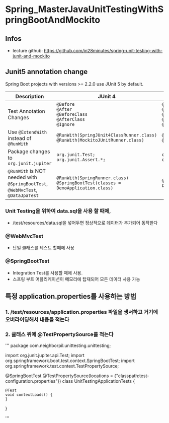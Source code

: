 # Spring_MasterJavaUnitTestingWithSpringBootAndMockito

## Infos
 - lecture github: https://github.com/in28minutes/spring-unit-testing-with-junit-and-mockito

## Junit5 annotation change
Spring Boot projects with versions >= 2.2.0 use JUnit 5 by default.

|Description|JUnit 4| JUnit 5|
|--|--|--|
|Test Annotation Changes|`@Before`<BR/>`@After`<BR/>`@BeforeClass`<BR/>`@AfterClass`<BR/>`@Ignore`|`@BeforeEach`<BR/>`@AfterEach`<BR/>`@BeforeAll`<BR/>`@AfterAll`<BR/>`@Disabled`|
|Use `@ExtendWith` instead of `@RunWith`|`@RunWith(SpringJUnit4ClassRunner.class)`<BR/>`@RunWith(MockitoJUnitRunner.class)`|`@ExtendWith(SpringExtension.class)` <BR/>`@ExtendWith(MockitoExtension.class)`|
|Package changes to `org.junit.jupiter` |`org.junit.Test;` <BR/> `org.junit.Assert.*;`|`org.junit.jupiter.api.Test;` <BR/>`org.junit.jupiter.api.Assertions.*;`|
|`@RunWith` is NOT needed with `@SpringBootTest`, `@WebMvcTest`, `@DataJpaTest`|`@RunWith(SpringRunner.class)`<BR/>`@SpringBootTest(classes = DemoApplication.class)`|`@SpringBootTest(classes = DemoApplication.class)`|


### Unit Testing을 위하여 data.sql을 사용 할 때에,
 - /test/resources/data.sql을 넣어두면 정상적으로 데이터가 추가되어 동작한다

### @WebMvcTest
 - 단일 클래스를 테스트 할때에 사용

### @SpringBootTest
 - Integration Test를 사용할 때에 사용. 
 - 스프링 부트 어플리케이션이 메모리에 탑재되어 모든 데이터 사용 가능


## 특정 application.properties를 사용하는 방법
### 1. /test/resources/application.properties 파일을 생서하고 거기에 오버라이딩해서 내용을 적는다
### 2. 클래스 위에 @TestPropertySource를 적는다
'''
package com.neighborpil.unittesting.unittesting;

import org.junit.jupiter.api.Test;
import org.springframework.boot.test.context.SpringBootTest;
import org.springframework.test.context.TestPropertySource;

@SpringBootTest
@TestPropertySource(locations = {"classpath:test-configuration.properties"})
class UnitTestingApplicationTests {

	@Test
	void contextLoads() {
	}

}

'''
